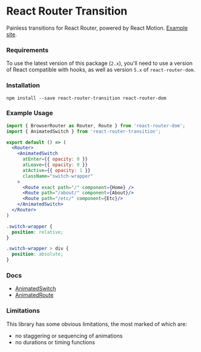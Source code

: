 # React Router Transition

Painless transitions for React Router, powered by React Motion. [Example site](http://maisano.github.io/react-router-transition/).

### Requirements

To use the latest version of this package (`2.x`), you'll need to use a version
of React compatible with hooks, as well as version `5.x` of `react-router-dom`.

### Installation

`npm install --save react-router-transition react-router-dom`

### Example Usage
```jsx
import { BrowserRouter as Router, Route } from 'react-router-dom';
import { AnimatedSwitch } from 'react-router-transition';

export default () => (
  <Router>
    <AnimatedSwitch
      atEnter={{ opacity: 0 }}
      atLeave={{ opacity: 0 }}
      atActive={{ opacity: 1 }}
      className="switch-wrapper"
    >
      <Route exact path="/" component={Home} />
      <Route path="/about/" component={About}/>
      <Route path="/etc/" component={Etc}/>
    </AnimatedSwitch>
  </Router>
)
```

```css
.switch-wrapper {
  position: relative;
}

.switch-wrapper > div {
  position: absolute;
}
```

### Docs

- [AnimatedSwitch](http://maisano.github.io/react-router-transition/animated-switch)
- [AnimatedRoute](http://maisano.github.io/react-router-transition/animated-route)

### Limitations

This library has some obvious limitations, the most marked of which are:

- no staggering or sequencing of animations
- no durations or timing functions

